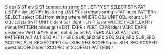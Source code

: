 S eps
S ST div S
ST connect to string
ST LISTIFY
ST SELECT
ST NPAT
LISTIFY list
LISTIFY list string
LISTIFY list edges string
NPAT nt eq PATTERN
SELECT select OBJ from string where WHERE
OBJ UNIT
OBJ count UNIT
OBJ exists UNIT
UNIT l ident par ident r
UNIT ident
WHERE l VERT_EXPR r minus PATTERN minus gt l VERT_EXPR r
VERT_EXPR ident
VERT_EXPR underline
VERT_EXPR ident dot id eq int
PATTERN ALT alt PATTERN
PATTERN ALT
ALT SEQ
ALT l r
SEQ SUB_SEQ SEQ
SEQ SUB_SEQ
SUB_SEQ SCOPED
SUB_SEQ SCOPED star
SUB_SEQ SCOPED plus
SUB_SEQ SCOPED quest
SCOPED ident
SCOPED nt
SCOPED l PATTERN r